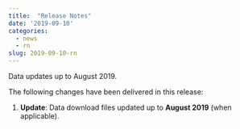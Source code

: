 ```yaml
---
title:  "Release Notes"
date: '2019-09-10'
categories:
  - news
  - rn
slug: 2019-09-10-rn
---
```


Data updates up to August 2019.

The following changes have been delivered in this release:

1. **Update**: Data download files updated up to **August 2019** (when applicable).
